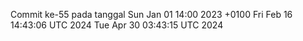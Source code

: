 Commit ke-55 pada tanggal Sun Jan 01 14:00 2023 +0100
Fri Feb 16 14:43:06 UTC 2024
Tue Apr 30 03:43:15 UTC 2024
